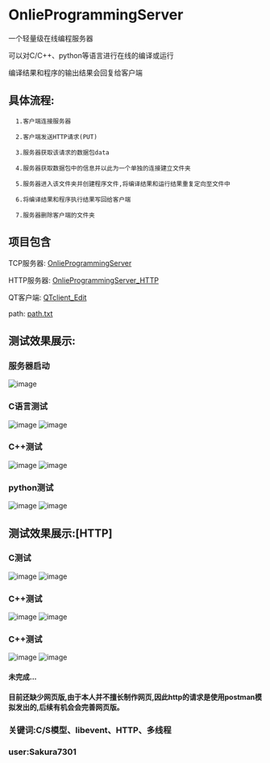 # OnlieProgrammingServer

一个轻量级在线编程服务器

可以对C/C++、python等语言进行在线的编译或运行

编译结果和程序的输出结果会回复给客户端

## **具体流程:**

      1.客户端连接服务器
  
      2.客户端发送HTTP请求(PUT)
  
      3.服务器获取该请求的数据包data
      
      4.服务器获取数据包中的信息并以此为一个单独的连接建立文件夹
  
      5.服务器进入该文件夹并创建程序文件,将编译结果和运行结果重复定向至文件中
  
      6.将编译结果和程序执行结果写回给客户端
  
      7.服务器删除客户端的文件夹
  
  
## **项目包含**
  TCP服务器:  [OnlieProgrammingServer](https://github.com/Sakura7301/OnlieProgrammingServer/tree/master/OnlieProgrammingServer)
  
  HTTP服务器: [OnlieProgrammingServer_HTTP](https://github.com/Sakura7301/OnlieProgrammingServer/tree/master/OnlieProgrammingServer_HTTP)
  
  QT客户端:   [QTclient_Edit](https://github.com/Sakura7301/OnlieProgrammingServer/tree/master/QTclient_Edit)
  
  path:       [path.txt](https://github.com/Sakura7301/OnlieProgrammingServer/blob/master/path.txt)
  
 ## **测试效果展示:**
  
### 服务器启动
  ![image](https://github.com/Sakura7301/OnlieProgrammingServer/blob/master/picture/%E6%9C%8D%E5%8A%A1%E5%99%A8%E5%90%AF%E5%8A%A8.png)
      
### C语言测试
  ![image](https://github.com/Sakura7301/OnlieProgrammingServer/blob/master/picture/C%E8%AF%AD%E8%A8%80%E9%94%99%E8%AF%AF%E7%A4%BA%E4%BE%8B.png)
  ![image](https://github.com/Sakura7301/OnlieProgrammingServer/blob/master/picture/C%E8%AF%AD%E8%A8%80%E9%80%9A%E8%BF%87%E7%A4%BA%E4%BE%8B.png)
  
### C++测试
  ![image](https://github.com/Sakura7301/OnlieProgrammingServer/blob/master/picture/cpp%E9%94%99%E8%AF%AF%E7%A4%BA%E4%BE%8B.png)
  ![image](https://github.com/Sakura7301/OnlieProgrammingServer/blob/master/picture/cpp%E9%80%9A%E8%BF%87%E7%A4%BA%E4%BE%8B.png)
  
### python测试
  ![image](https://github.com/Sakura7301/OnlieProgrammingServer/blob/master/picture/python%E9%94%99%E8%AF%AF%E7%A4%BA%E4%BE%8B.png)
  ![image](https://github.com/Sakura7301/OnlieProgrammingServer/blob/master/picture/python%E9%80%9A%E8%BF%87%E7%A4%BA%E4%BE%8B.png)
  
  
 ## **测试效果展示:[HTTP]**
  
 ### **C测试**
  
  
  ![image](https://github.com/Sakura7301/OnlieProgrammingServer/blob/master/httptest/C.gif)
  ![image](https://github.com/Sakura7301/OnlieProgrammingServer/blob/master/httptest/C_error.gif)
  
  
 ### **C++测试**
  
  
  ![image](https://github.com/Sakura7301/OnlieProgrammingServer/blob/master/httptest/CPP.gif)
  ![image](https://github.com/Sakura7301/OnlieProgrammingServer/blob/master/httptest/CPP_error.gif)
  
  
 ### **C++测试**
  
  
  ![image](https://github.com/Sakura7301/OnlieProgrammingServer/blob/master/httptest/Python.gif)
  ![image](https://github.com/Sakura7301/OnlieProgrammingServer/blob/master/httptest/Python_error.gif)
      
     
     
 #### 未完成...
 #### 目前还缺少网页版,由于本人并不擅长制作网页,因此http的请求是使用postman模拟发出的,后续有机会会完善网页版。
  
 ### **关键词**:C/S模型、libevent、HTTP、多线程



### **user:Sakura7301**
